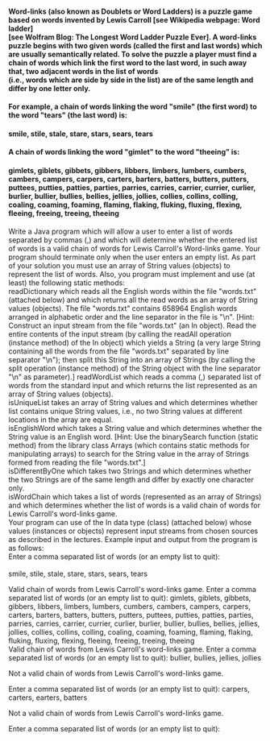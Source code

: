 #### Word-links (also known as Doublets or Word Ladders) is a puzzle game based on words invented by Lewis Carroll [see Wikipedia webpage: Word ladder] </br>[see Wolfram Blog: The Longest Word Ladder Puzzle Ever]. A word-links puzzle begins with two given words (called the first and last words) which are usually semantically related. To solve the puzzle a player must find a chain of words which link the first word to the last word, in such away that, two adjacent words in the list of words</br> (i.e., words which are side by side in the list) are of the same length and differ by one letter only.</br>
#### For example, a chain of words linking the word "smile" (the first word) to the word "tears" (the last word) is:</br>
#### smile, stile, stale, stare, stars, sears, tears</br>

#### A chain of words linking the word "gimlet" to the word "theeing" is:</br>
#### gimlets, giblets, gibbets, gibbers, libbers, limbers, lumbers, cumbers, cambers, campers, carpers, carters, barters, batters, butters, putters, puttees, putties, patties, parties, parries, carries, carrier, currier, curlier, burlier, bullier, bullies, bellies, jellies, jollies, collies, collins, colling, coaling, coaming, foaming, flaming, flaking, fluking, fluxing, flexing, fleeing, freeing, treeing, theeing</br>

Write a Java program which will allow a user to enter a list of words separated by commas (,) and which will determine whether the entered list of words is a valid chain of words for Lewis Carroll's Word-links game. Your program should terminate only when the user enters an empty list. As part of your solution you must use an array of String values (objects) to represent the list of words. Also, you program must implement and use (at least) the following static methods:</br>
readDictionary which reads all the English words within the file "words.txt" (attached below) and which returns all the read words as an array of String values (objects). The file "words.txt" contains 658964 English words arranged in alphabetic order and the line separator in the file is "\n". [Hint: Construct an input stream from the file "words.txt" (an In object). Read the entire contents of the input stream (by calling the readAll operation (instance method) of the In object) which yields a String (a very large String containing all the words from the file "words.txt" separated by line separator "\n"); then split this String into an array of Strings (by calling the split operation (instance method) of the String object with the line separator "\n" as parameter).]
readWordList which reads a comma (,) separated list of words from the standard input and which returns the list represented as an array of String values (objects).</br>
isUniqueList takes an array of String values and which determines whether list contains unique String values, i.e., no two String values at different locations in the array are equal.</br>
isEnglishWord which takes a String value and which determines whether the String value is an English word. [Hint: Use the binarySearch function (static method) from the library class Arrays (which contains static methods for manipulating arrays) to search for the String value in the array of Strings formed from reading the file "words.txt".]</br>
isDifferentByOne which takes two Strings and which determines whether the two Strings are of the same length and differ by exactly one character only.</br>
isWordChain which takes a list of words (represented as an array of Strings) and which determines whether the list of words is a valid chain of words for Lewis Carroll's word-links game.</br>
Your program can use of the In data type (class) (attached below) whose values (instances or objects) represent input streams from chosen sources as described in the lectures. Example input and output from the program is as follows:</br>
Enter a comma separated list of words (or an empty list to quit):</br>   
smile, stile, stale, stare, stars, sears, tears   </br>

Valid chain of words from Lewis Carroll's word-links game.
Enter a comma separated list of words (or an empty list to quit):
gimlets, giblets, gibbets, gibbers, libbers, limbers, lumbers, cumbers, cambers, campers, carpers, carters, barters, batters, butters, putters, puttees, putties, patties, parties, parries, carries, carrier, currier, curlier, burlier, bullier, bullies, bellies, jellies, jollies, collies, collins, colling, coaling, coaming, foaming, flaming, flaking, fluking, fluxing, flexing, fleeing, freeing, treeing, theeing  
Valid chain of words from Lewis Carroll's word-links game.
Enter a comma separated list of words (or an empty list to quit):
bullier, bullies, jellies, jollies

Not a valid chain of words from Lewis Carroll's word-links game.

Enter a comma separated list of words (or an empty list to quit):
carpers, carters, earters, batters

Not a valid chain of words from Lewis Carroll's word-links game.

Enter a comma separated list of words (or an empty list to quit):
